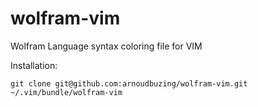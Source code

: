 # wolfram-vim
Wolfram Language syntax coloring file for VIM

Installation:

```
git clone git@github.com:arnoudbuzing/wolfram-vim.git ~/.vim/bundle/wolfram-vim
```


